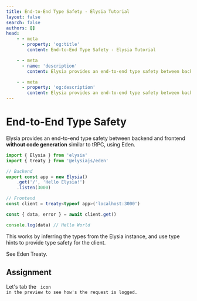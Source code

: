 ```yaml
---
title: End-to-End Type Safety - Elysia Tutorial
layout: false
search: false
authors: []
head:
    - - meta
      - property: 'og:title'
        content: End-to-End Type Safety - Elysia Tutorial

    - - meta
      - name: 'description'
        content: Elysia provides an end-to-end type safety between backend and frontend without code generation similar to tRPC, using Eden.

    - - meta
      - property: 'og:description'
        content: Elysia provides an end-to-end type safety between backend and frontend without code generation similar to tRPC, using Eden.
---
```


<script setup lang="ts">
import { Elysia } from 'elysia'

import { Code } from 'lucide-vue-next'

import Editor from '../../../components/xiao/playground/playground.vue'
import DocLink from '../../../components/xiao/doc-link/doc-link.vue'
import Playground from '../../../components/nearl/playground.vue'

import { code, testcases } from './data'
</script>

<Editor :code="code" :testcases="testcases">

# End-to-End Type Safety

Elysia provides an end-to-end type safety between backend and frontend **without code generation** similar to tRPC, using <DocLink href="/eden/overview">Eden</DocLink>.

```typescript
import { Elysia } from 'elysia'
import { treaty } from '@elysiajs/eden'

// Backend
export const app = new Elysia()
	.get('/', 'Hello Elysia!')
	.listen(3000)

// Frontend
const client = treaty<typeof app>('localhost:3000')

const { data, error } = await client.get()

console.log(data) // Hello World
```

This works by inferring the types from the Elysia instance, and use type hints to provide type safety for the client.

See <DocLink href="/eden/treaty/overview">Eden Treaty</DocLink>.

## Assignment

Let's tab the <Code size="18" class="inline -translate-y-0.5" /> icon in the preview to see how's the request is logged.

</Editor>
